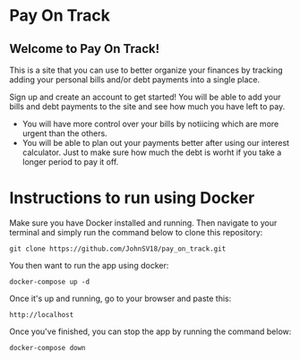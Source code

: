 # Pay On Track


## Welcome to Pay On Track!

This is a site that you can use to better organize your finances by tracking adding your personal bills and/or debt payments into a single place.

Sign up and create an account to get started!
You will be able to add your bills and debt payments to the site and see how much you have left to pay. 
* You will have more control over your bills by notiicing which are more urgent than the others.
* You will be able to plan out your payments better after using our interest calculator. Just to make sure how much the debt is worht if you take a longer period to pay it off.


<!-- # Check out the site!
![Website](https://img.shields.io/website?down_color=red&down_message=Offline&style=plastic&up_color=green&up_message=Online&url=http%3A%2F%2Fpayontrack-app.dev.johnmarcos.me%2F)

You can also checkout the live site by visiting

http://payontrack-app.dev.johnmarcos.me

You can also checkout the live Pay On Tracks page status page by visiting
 
https://statuspage.freshping.io/57044-ACS3220 -->

# Instructions to run using Docker
Make sure you have Docker installed and running.
Then navigate to your terminal and simply run the command below to clone this repository:
```Terminal command
git clone https://github.com/JohnSV18/pay_on_track.git
```
You then want to run the app using docker:
```Terminal command
docker-compose up -d
```
Once it's up and running, go to your browser and paste this:
```Http command
http://localhost
```
Once you've finished, you can stop the app by running the command below:
```Terminal command
docker-compose down
```

